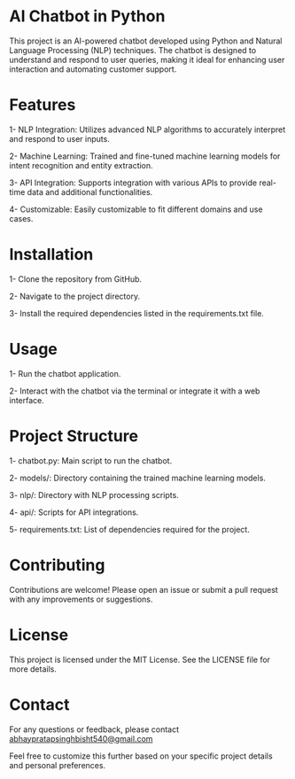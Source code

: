# AI Chatbot in Python
This project is an AI-powered chatbot developed using Python and Natural Language Processing (NLP) techniques. The chatbot is designed to understand and respond to user queries, making it ideal for enhancing user interaction and automating customer support.

# Features

1- NLP Integration: Utilizes advanced NLP algorithms to accurately interpret and respond to user inputs.

2- Machine Learning: Trained and fine-tuned machine learning models for intent recognition and entity extraction.

3- API Integration: Supports integration with various APIs to provide real-time data and additional functionalities.

4- Customizable: Easily customizable to fit different domains and use cases.


# Installation

1- Clone the repository from GitHub.

2- Navigate to the project directory.

3- Install the required dependencies listed in the requirements.txt file.

# Usage

1- Run the chatbot application.

2- Interact with the chatbot via the terminal or integrate it with a web interface.

# Project Structure
1- chatbot.py: Main script to run the chatbot.

2- models/: Directory containing the trained machine learning models.

3- nlp/: Directory with NLP processing scripts.

4- api/: Scripts for API integrations.

5- requirements.txt: List of dependencies required for the project.

# Contributing

Contributions are welcome! Please open an issue or submit a pull request with any improvements or suggestions.

# License

This project is licensed under the MIT License. See the LICENSE file for more details.

# Contact

For any questions or feedback, please contact abhaypratapsinghbisht540@gmail.com

Feel free to customize this further based on your specific project details and personal preferences.






